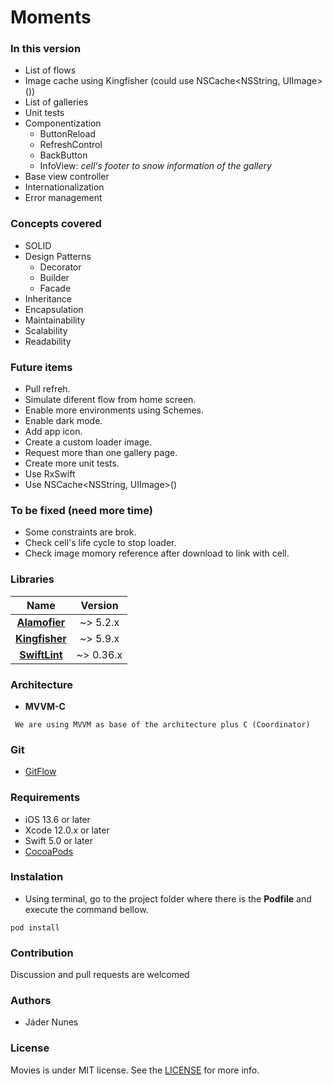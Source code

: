 # Moments

### In this version

* List of flows
* Image cache using Kingfisher (could use NSCache<NSString, UIImage>())
* List of galleries
* Unit tests
* Componentization
    * ButtonReload
    * RefreshControl
    * BackButton
    * InfoView: *cell's footer to snow information of the gallery*
* Base view controller
* Internationalization
* Error management

### Concepts covered
* SOLID
* Design Patterns
    * Decorator
    * Builder
    * Facade
* Inheritance
* Encapsulation
* Maintainability
* Scalability
* Readability

### Future items
* Pull refreh.
* Simulate diferent flow from home screen.
* Enable more environments using Schemes.
* Enable dark mode.
* Add app icon.
* Create a custom loader image.
* Request more than one gallery page.
* Create more unit tests.
* Use RxSwift
* Use NSCache<NSString, UIImage>()

### To be fixed (need more time)
* Some constraints are brok.
* Check cell's life cycle to stop loader.
* Check image momory reference after download to link with cell.

### Libraries

| Name | **Version** |
|:---:|:---:|
| **[Alamofier](https://github.com/Alamofire/Alamofire)** | ~> 5.2.x
| **[Kingfisher](https://github.com/onevcat/Kingfisher)** | ~> 5.9.x
| **[SwiftLint](https://github.com/realm/SwiftLint)** | ~> 0.36.x

### Architecture

* **MVVM-C**

``` We are using MVVM as base of the architecture plus C (Coordinator)```

### Git
* [GitFlow](https://datasift.github.io/gitflow/IntroducingGitFlow.html)

### Requirements

* iOS 13.6  or later
* Xcode 12.0.x or later
* Swift 5.0  or later
* [CocoaPods](https://cocoapods.org)

### Instalation

* Using terminal, go to the project folder where there is the **Podfile** and execute the command bellow.

`pod install`

### Contribution

Discussion and pull requests are welcomed

### Authors

* Jáder Nunes

### License

Movies is under MIT license. See the [LICENSE](LICENSE) for more info.
